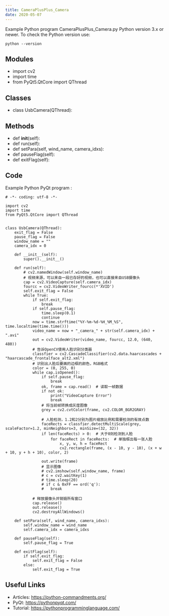 ```yaml
---
title: CameraPlusPlus_Camera
date: 2020-05-07
---
```

Example Python program CameraPlusPlus_Camera.py
Python version 3.x or newer.
To check the Python version use:

    python --version

## Modules

* import cv2
* import time
* from PyQt5.QtCore import QThread

## Classes

* class UsbCamera(QThread):

## Methods

* def __init__(self):
* def run(self):
* def setPara(self, wind_name, camera_idxs):
* def pauseFlag(self):
* def exitFlag(self):

## Code

Example Python PyQt program :

    # -*- coding: utf-8 -*-
    
    import cv2
    import time
    from PyQt5.QtCore import QThread
    
    
    class UsbCamera(QThread):
        exit_flag = False
        pause_flag = False
        window_name = ""
        camera_idx = 0
    
        def __init__(self):
            super().__init__()
    
        def run(self):
            # cv2.namedWindow(self.window_name)
            # 视频来源，可以来自一段已存好的视频，也可以直接来自USB摄像头
            cap = cv2.VideoCapture(self.camera_idx)
            fourcc = cv2.VideoWriter_fourcc(*'XVID')
            self.exit_flag = False
            while True:
                if self.exit_flag:
                    break
                if self.pause_flag:
                    time.sleep(0.1)
                    continue
                now = time.strftime("%Y-%m-%d-%H_%M_%S", time.localtime(time.time()))
                video_name = now + "_camera_" + str(self.camera_idx) + ".avi"
                out = cv2.VideoWriter(video_name, fourcc, 12.0, (640, 480))
                # 告诉OpenCV使用人脸识别分类器
                classfier = cv2.CascadeClassifier(cv2.data.haarcascades + "haarcascade_frontalface_alt2.xml")
                # 识别出人脸后要画的边框的颜色，RGB格式
                color = (0, 255, 0)
                while cap.isOpened():
                    if self.pause_flag:
                        break
                    ok, frame = cap.read()  # 读取一帧数据
                    if not ok:
                        print("VideoCapture Error")
                        break
                    # 将当前帧转换成灰度图像
                    grey = cv2.cvtColor(frame, cv2.COLOR_BGR2GRAY)
    
                    # 人脸检测，1.2和2分别为图片缩放比例和需要检测的有效点数
                    faceRects = classfier.detectMultiScale(grey, scaleFactor=1.2, minNeighbors=3, minSize=(32, 32))
                    if len(faceRects) > 0:  # 大于0则检测到人脸
                        for faceRect in faceRects:  # 单独框出每一张人脸
                            x, y, w, h = faceRect
                            cv2.rectangle(frame, (x - 10, y - 10), (x + w + 10, y + h + 10), color, 2)
    
                    out.write(frame)
                    # 显示图像
                    # cv2.imshow(self.window_name, frame)
                    # c = cv2.waitKey(1)
                    # time.sleep(20)
                    # if c & 0xFF == ord('q'):
                    #   break
    
                # 释放摄像头并销毁所有窗口
                cap.release()
                out.release()
                cv2.destroyAllWindows()
    
        def setPara(self, wind_name, camera_idxs):
            self.window_name = wind_name
            self.camera_idx = camera_idxs
    
        def pauseFlag(self):
            self.pause_flag = True
    
        def exitFlag(self):
            if self.exit_flag:
                self.exit_flag = False
            else:
                self.exit_flag = True
    

## Useful Links

- Articles: https://python-commandments.org/
- PyQt: https://pythonpyqt.com/
- Tutorial: https://pythonprogramminglanguage.com/
